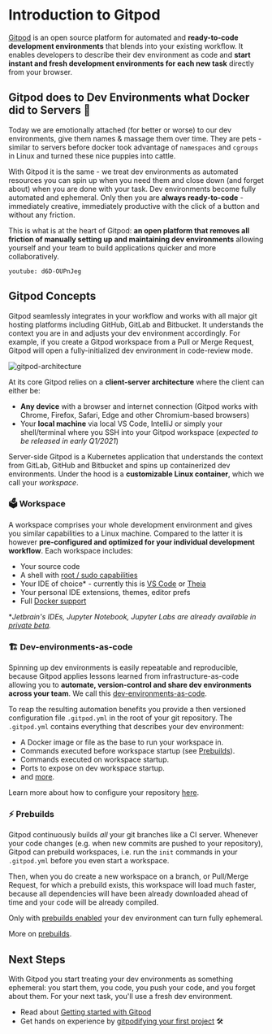 # Introduction to Gitpod

[Gitpod](https://www.gitpod.io) is an open source platform for automated and **ready-to-code development environments** that blends into your existing workflow. It enables developers to describe their dev environment as code and **start instant and fresh development environments for each new task** directly from your browser.

<h2 class="h3">Gitpod does to Dev Environments what Docker did to Servers 🐳</h2>

Today we are emotionally attached (for better or worse) to our dev environments, give them names & massage them over time. They are pets - similar to servers before docker took advantage of `namespaces` and `cgroups` in Linux and turned these nice puppies into cattle.

With Gitpod it is the same - we treat dev environments as automated resources you can spin up when you need them and close down (and forget about) when you are done with your task. Dev environments become fully automated and ephemeral. Only then you are **always ready-to-code** - immediately creative, immediately productive with the click of a button and without any friction.

This is what is at the heart of Gitpod: **an open platform that removes all friction of manually setting up and maintaining dev environments** allowing yourself and your team to build applications quicker and more collaboratively.

`youtube: d6D-OUPnJeg`

<h2 class="h3">Gitpod Concepts</h2>

Gitpod seamlessly integrates in your workflow and works with all major git hosting platforms including GitHub, GitLab and Bitbucket. It understands the context you are in and adjusts your dev environment accordingly. For example, if you create a Gitpod workspace from a Pull or Merge Request, Gitpod will open a fully-initialized dev environment in code-review mode.

![gitpod-architecture](./images/gitpod-architecture.png)

At its core Gitpod relies on a **client-server architecture** where the client can either be:

- **Any device** with a browser and internet connection (Gitpod works with Chrome, Firefox, Safari, Edge and other Chromium-based browsers)
- Your **local machine** via local VS Code, IntelliJ or simply your shell/terminal where you SSH into your Gitpod workspace (_expected to be released in early Q1/2021_)

Server-side Gitpod is a Kubernetes application that understands the context from GitLab, GitHub and Bitbucket and spins up containerized dev environments. Under the hood is a **customizable Linux container**, which we call your _workspace_.

<h3 class="h4">🗳 Workspace</h3>

A workspace comprises your whole development environment and gives you similar capabilities to a Linux machine. Compared to the latter it is however **pre-configured and optimized for your individual development workflow**. Each workspace includes:

- Your source code
- A shell with [root / sudo capabilities](https://www.gitpod.io/blog/root-docker-and-vscode/#root-access)
- Your IDE of choice\* - currently this is [VS Code](https://www.gitpod.io/blog/root-docker-and-vscode/#vs-code) or [Theia](https://theia-ide.org/)
- Your personal IDE extensions, themes, editor prefs
- Full [Docker support](https://www.gitpod.io/blog/root-docker-and-vscode/#docker)

\*_Jetbrain's IDEs, Jupyter Notebook, Jupyter Labs are already available in [private beta](https://www.gitpod.io/contact/)._

<h3 class="h4">🏗 Dev-environments-as-code</h3>

Spinning up dev environments is easily repeatable and reproducible, because Gitpod applies lessons learned from infrastructure-as-code allowing you to **automate, version-control and share dev environments across your team**. We call this [dev-environments-as-code](https://www.gitpod.io/blog/dev-env-as-code/).

To reap the resulting automation benefits you provide a then versioned configuration file `.gitpod.yml` in the root of your git repository. The `.gitpod.yml` contains everything that describes your dev environment:

- A Docker image or file as the base to run your workspace in.
- Commands executed before workspace startup (see [Prebuilds](#prebuilds)).
- Commands executed on workspace startup.
- Ports to expose on dev workspace startup.
- and [more](https://www.gitpod.io/blog/gitpodify/).

Learn more about how to configure your repository [here](https://www.gitpod.io/docs/configuration/).

<h3 class="h4" id="#prebuilds">⚡️ Prebuilds</h3>

Gitpod continuously builds _all_ your git branches like a CI server. Whenever your code changes (e.g. when new commits are pushed to your repository), Gitpod can prebuild workspaces, i.e. run the `init` commands in your `.gitpod.yml` before you even start a workspace.

Then, when you do create a new workspace on a branch, or Pull/Merge Request, for which a prebuild exists, this workspace will load much faster, because all dependencies will have been already downloaded ahead of time and your code will be already compiled.

Only with [prebuilds enabled](https://www.gitpod.io/docs/prebuilds/#enable-prebuilt-workspaces) your dev environment can turn fully ephemeral.

More on [prebuilds](https://www.gitpod.io/docs/prebuilds/).

<h2 class="h3">Next Steps</h2>

With Gitpod you start treating your dev environments as something ephemeral: you start them, you code, you push your code, and you forget about them. For your next task, you'll use a fresh dev environment.

- Read about [Getting started with Gitpod](/docs/getting-started/)
- Get hands on experience by [gitpodifying your first project](https://www.gitpod.io/docs/configuration/) 🛠
